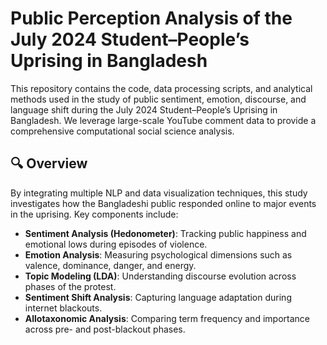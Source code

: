 # Public Perception Analysis of the July 2024 Student–People’s Uprising in Bangladesh

This repository contains the code, data processing scripts, and analytical methods used in the study of public sentiment, emotion, discourse, and language shift during the July 2024 Student–People’s Uprising in Bangladesh. We leverage large-scale YouTube comment data to provide a comprehensive computational social science analysis.

## 🔍 Overview

By integrating multiple NLP and data visualization techniques, this study investigates how the Bangladeshi public responded online to major events in the uprising. Key components include:

- **Sentiment Analysis (Hedonometer)**: Tracking public happiness and emotional lows during episodes of violence.
- **Emotion Analysis**: Measuring psychological dimensions such as valence, dominance, danger, and energy.
- **Topic Modeling (LDA)**: Understanding discourse evolution across phases of the protest.
- **Sentiment Shift Analysis**: Capturing language adaptation during internet blackouts.
- **Allotaxonomic Analysis**: Comparing term frequency and importance across pre- and post-blackout phases.
